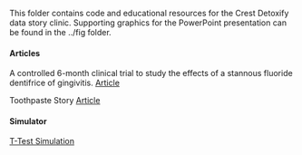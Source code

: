 
This folder contains code and educational resources for the Crest Detoxify data story clinic.  Supporting graphics for the PowerPoint presentation can be found in the ../fig folder.

#### Articles
A controlled 6-month clinical trial to study the effects of a stannous fluoride dentifrice of gingivitis. [Article](https://github.com/mydatastory/stories/blob/master/doc/snf_six_month_tria.pdf)

Toothpaste Story [Article](https://rawcdn.githack.com/mydatastory/stories/babc00808b7e8d323e6bf79e586fdfcc57c933ca/_toothpaste/toothpaste_story_clinic.html)

#### Simulator
[T-Test Simulation](https://mydatastory.shinyapps.io/TwoSampleT-Test/)

